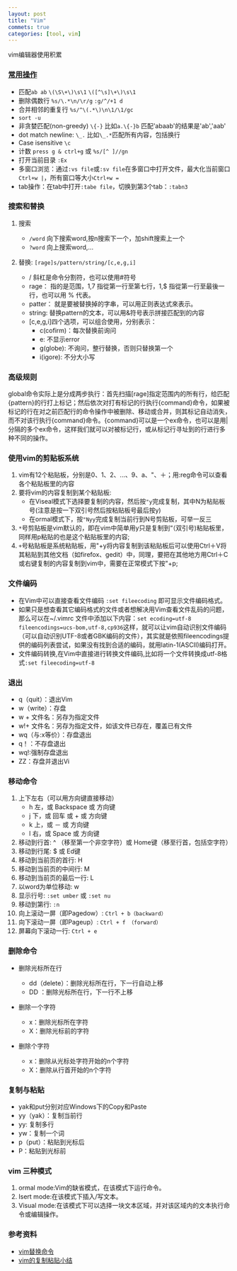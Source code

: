 ```yaml
---
layout: post
title: "Vim"
commets: true
categories: [tool, vim]
---
```


vim编辑器使用积累

### [常用操作](http://linux.chinaunix.net/techdoc/develop/2009/02/06/1060863.shtml)

* 匹配`ab ab` `\(\S\+\)\s\1` `\([^\s]\+\)\s\1`
* 删除偶数行 `%s/\.*\n/\r/g` `:g/^/+1 d`
* 合并相邻的重复行 `%s/^\(.*\)\n\1/\1/gc`
* `sort -u `
* 非贪婪匹配(non-greedy) `\{-}` 比如`a.\{-}b` 匹配'abaab'的结果是'ab','aab'
* dot match newline: `\_.` 比如`\_.*`匹配所有内容，包括换行
* Case isensitive `\c`
* 计数  `press g & ctrl+g` 或 `%s/[^ ]//gn`
* 打开当前目录 `:Ex`
* 多窗口浏览：通过`:vs file`或`:sv file`在多窗口中打开文件，最大化当前窗口`Ctrl+w |`，所有窗口等大小`Ctrl+w =`
* tab操作：在tab中打开`:tabe file`，切换到第3个tab：`:tabn3`

### 搜索和替换 
 
1. 搜索
    * `/word`  向下搜索word,按n搜索下一个，加shift搜索上一个
    * `?word`  向上搜索word,...
		 
2. 替换: `[rage]s/pattern/string/[c,e,g,i]`
    * / 斜杠是命令分割符，也可以使用#符号
    * rage： 指的是范围，1,7 指從第一行至第七行，1,$ 指從第一行至最後一行，也可以用 % 代表。
    * patter： 就是要被替换掉的字串，可以用正则表达式來表示。
    * string: 替换pattern的文本，可以用&符号表示拼接匹配到的内容
    * [c,e,g,i]四个选项，可以组合使用，分别表示：
        * c(cofirm)：每次替换前询问  
        * e: 不显示error
        * g(globe): 不询问，整行替换，否则只替换第一个
        * i(igore): 不分大小写

### 高级规则
  global命令实际上是分成两步执行：首先扫描[rage]指定范围内的所有行，给匹配{pattern}的行打上标记；然后依次对打有标记的行执行{command}命令，如果被标记的行在对之前匹配行的命令操作中被删除、移动或合并，则其标记自动消失，而不对该行执行{command}命令。{command}可以是一个ex命令，也可以是用|分隔的多个ex命令，这样我们就可以对被标记行，或从标记行寻址到的行进行多种不同的操作。

### 使用vim的剪贴板系统
  1. vim有12个粘贴板，分别是0、1、2、...、9、a、"、＋；用:reg命令可以查看各个粘贴板里的内容
  2. 要将vim的内容复制到某个粘贴板:
      * 在Viseal模式下选择要复制的内容，然后按`"y`完成复制，其中N为粘贴板号(注意是按一下双引号然后按粘贴板号最后按y)  
      * 在ormal模式下，按`"Nyy`完成复制当前行到N号剪贴板，可举一反三
  3. `*`号剪贴板是vim默认的，即在vim中简单用y只是复制到“（双引号)粘贴板里，同样用p粘贴的也是这个粘贴板里的内容;
  4. `+`号粘贴板是系统粘贴板，用"+y将内容复制到该粘贴板后可以使用Ctrl＋V将其粘贴到其他文档（如firefox、gedit）中，同理，要把在其他地方用Ctrl＋C或右键复制的内容复制到vim中，需要在正常模式下按"+p;

### 文件编码
		
* 在Vim中可以直接查看文件编码	`:set fileecoding` 即可显示文件编码格式。
* 如果只是想查看其它编码格式的文件或者想解决用Vim查看文件乱码的问题，那么可以在~/.vimrc 文件中添加以下内容：`set ecoding=utf-8 fileencodings=ucs-bom,utf-8,cp936`这样，就可以让vim自动识别文件编码（可以自动识别UTF-8或者GBK编码的文件），其实就是依照fileencodings提供的编码列表尝试，如果没有找到合适的编码，就用latin-1(ASCII)编码打开。
* 文件编码转换,在Vim中直接进行转换文件编码,比如将一个文件转换成utf-8格式`:set fileecoding=utf-8`

### 退出
    
* q（quit）：退出Vim
* w（write）：存盘
* w + 文件名：另存为指定文件
* w!+ 文件名：另存为指定文件，如该文件已存在，覆盖已有文件
* wq（与:x等价）：存盘退出
* q！：不存盘退出
* wq!:强制存盘退出
* ZZ：存盘并退出Vi

### 移动命令
        
1. 上下左右（可以用方向键直接移动）
    * h 左，或 Backspace 或 方向键
    * j 下，或 回车 或 + 或 方向键
    * k 上，或 － 或 方向键
    * l 右，或 Space 或 方向键
2. 移动到行首: ^ （移至第一个非空字符）或 Home键（移至行首，包括空字符）
3. 移动到行尾: $ 或 Ed键
4. 移动到当前页的首行: H
5. 移动到当前页的中间行: M
6. 移动到当前页的最后一行: L
7. 以word为单位移动: w
8. 显示行号: `:set umber` 或 `:set nu`
9. 移动到第行: `:n`
10. 向上滚动一屏（即Pagedow）: `Ctrl + b（backward）`
11. 向下滚动一屏（即Pageup）: `Ctrl + f （forward）`
12. 屏幕向下滚动一行: `Ctrl + e`

### 删除命令
 
* 删除光标所在行
    * dd（delete）：删除光标所在行，下一行自动上移
    * DD ：删除光标所在行，下一行不上移

* 删除一个字符
    * x：删除光标所在字符
    * X：删除光标前的字符

* 删除个字符
    * x：删除从光标处字符开始的n个字符
    * X：删除从行首开始的n个字符

### 复制与粘贴 
		
* yak和put分别对应Windows下的Copy和Paste
* yy（yak）：复制当前行
* yy: 复制多行
* yw：复制一个词
* p（put）：粘贴到光标后
* P：粘贴到光标前

### vim 三种模式

1. ormal mode:Vim的缺省模式，在该模式下运行命令。
2. Isert mode:在该模式下插入/写文本。
3. Visual mode:在该模式下可以选择一块文本区域，并对该区域内的文本执行命令或编辑操作。

### 参考资料

* [vim替换命令](http://cjjwzs.iteye.com/blog/1128324)
* [vim的复制粘贴小结](http://lsog17.spaces.live.com/blog/cns!556C21919D77FB59!603.entry)

